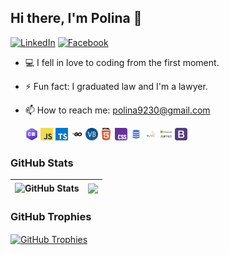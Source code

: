 ## Hi there, I'm Polina 👋

[![LinkedIn](https://img.shields.io/badge/-LinkedIn-0e76a8?style=flat-oval&logo=Linkedin&logoColor=black)](https://www.linkedin.com/in/polina-drumeva-72375921b/)    [![Facebook](https://img.shields.io/badge/-Facebook-0e76a8?style=flat-oval&logo=Facebook&logoColor=black)](https://www.facebook.com/people/%D0%9F%D0%BE%D0%BB%D0%B8%D0%BD%D0%B0-%D0%94%D1%80%D1%83%D0%BC%D0%B5%D0%B2%D0%B0/100000318618946/) 

- 💻 I fell in love to coding from the first moment.
- ⚡ Fun fact: I graduated law and I'm а lawyer.
- 📫 How to reach me: polina9230@gmail.com

   <code><img height="20" alt="csharp" src="https://raw.githubusercontent.com/github/explore/80688e429a7d4ef2fca1e82350fe8e3517d3494d/topics/csharp/csharp.png"></code>
   <code><img height="20" alt="javascript" src="https://raw.githubusercontent.com/github/explore/80688e429a7d4ef2fca1e82350fe8e3517d3494d/topics/javascript/javascript.png"></code>
   <code><img height="20" alt="javascript" src="https://raw.githubusercontent.com/github/explore/80688e429a7d4ef2fca1e82350fe8e3517d3494d/topics/typescript/typescript.png"></code>
   <code><img height="20" alt="go" src="https://raw.githubusercontent.com/github/explore/80688e429a7d4ef2fca1e82350fe8e3517d3494d/topics/go/go.png"></code>
   <code><img height="20" alt="Visual Basic" src="https://github.com/github/explore/blob/main/topics/visual-basic/visual-basic.png"></code>
   <code><img height="20" alt="html" src="https://raw.githubusercontent.com/github/explore/80688e429a7d4ef2fca1e82350fe8e3517d3494d/topics/html/html.png"></code>
   <code><img height="20" alt="css" src="https://raw.githubusercontent.com/github/explore/80688e429a7d4ef2fca1e82350fe8e3517d3494d/topics/css/css.png"></code>
   <code><img height="20" alt="sql" src="https://raw.githubusercontent.com/github/explore/80688e429a7d4ef2fca1e82350fe8e3517d3494d/topics/sql/sql.png"></code>
   <code><img height="20" alt="sql" src="https://raw.githubusercontent.com/github/explore/80688e429a7d4ef2fca1e82350fe8e3517d3494d/topics/mysql/mysql.png"></code>
   <code><img height="20" alt="sql" src="https://raw.githubusercontent.com/github/explore/80688e429a7d4ef2fca1e82350fe8e3517d3494d/topics/aspnet/aspnet.png"></code>
   <code><img height="20" alt="sql" src="https://raw.githubusercontent.com/github/explore/80688e429a7d4ef2fca1e82350fe8e3517d3494d/topics/bootstrap/bootstrap.png"></code>

### GitHub Stats

| <img align="center" src="https://github-readme-stats.vercel.app/api?username=polinadrumeva&count_private=true&show_icons=true&include_all_commits=true&hide_border=true&hide=contribs" alt="GitHub Stats" /> | <img align="center" src="https://github-readme-stats.vercel.app/api/top-langs/?username=polinadrumeva&layout=compact&hide_border=true" /> |
| ------------- | ------------- |


### GitHub Trophies

<a href="#"><img align="center" src="https://github-profile-trophy.vercel.app/?username=polinadrumeva&column=7" alt="GitHub Trophies" /></a>
